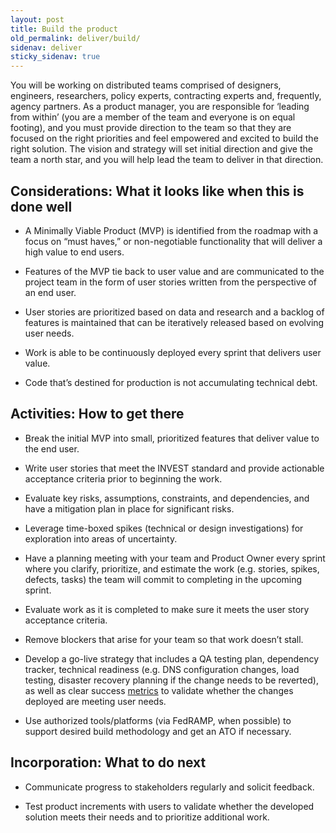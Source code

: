 ```yaml
---
layout: post
title: Build the product
old_permalink: deliver/build/
sidenav: deliver
sticky_sidenav: true
---
```


You will be working on distributed teams comprised of designers, engineers, researchers, policy experts, contracting experts and, frequently, agency partners. As a product manager, you are responsible for ‘leading from within’ (you are a member of the team and everyone is on equal footing), and you must provide direction to the team so that they are focused on the right priorities and feel empowered and excited to build the right solution. The vision and strategy will set initial direction and give the team a north star, and you will help lead the team to deliver in that direction.

## Considerations: What it looks like when this is done well

- A Minimally Viable Product (MVP) is identified from the roadmap with a focus on “must haves,” or non-negotiable functionality that will deliver a high value to end users.

- Features of the MVP tie back to user value and are communicated to the project team in the form of user stories written from the perspective of an end user.

- User stories are prioritized based on data and research and a backlog of features is maintained that can be iteratively released based on evolving user needs.

- Work is able to be continuously deployed every sprint that delivers user value.

- Code that’s destined for production is not accumulating technical debt.

## Activities: How to get there

- Break the initial MVP into small, prioritized features that deliver value to the end user.

- Write user stories that meet the INVEST standard and provide actionable acceptance criteria prior to beginning the work.

- Evaluate key risks, assumptions, constraints, and dependencies, and have a mitigation plan in place for significant risks.

- Leverage time-boxed spikes (technical or design investigations) for exploration into areas of uncertainty.

- Have a planning meeting with your team and Product Owner every sprint where you clarify, prioritize, and estimate the work (e.g. stories, spikes, defects, tasks) the team will commit to completing in the upcoming sprint.

- Evaluate work as it is completed to make sure it meets the user story acceptance criteria.

- Remove blockers that arise for your team so that work doesn’t stall.

- Develop a go-live strategy that includes a QA testing plan, dependency tracker, technical readiness (e.g. DNS configuration changes, load testing, disaster recovery planning if the change needs to be reverted), as well as clear success [metrics]({{site.baseurl}}/deliver/measure/) to validate whether the changes deployed are meeting user needs.

- Use authorized tools/platforms (via FedRAMP, when possible) to support desired build methodology and get an ATO if necessary.

## Incorporation: What to do next

- Communicate progress to stakeholders regularly and solicit feedback.

- Test product increments with users to validate whether the developed solution meets their needs and to prioritize additional work.
